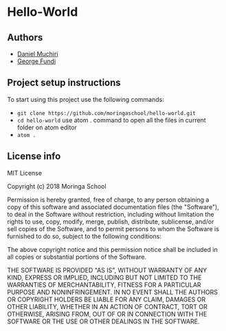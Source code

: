 # Hello-World

## Authors
- [Daniel Muchiri](https://github.com/daydroidmuchiri)
- [George Fundi](https://github.com/fundigeorge)

## Project setup instructions
To start using this project use the following commands:

- `git clone https://github.com/moringaschool/hello-world.git`
- `cd hello-world`
use atom . command to open all the files in current folder on atom editor
- `atom .`

## License info
MIT License

Copyright (c) 2018 Moringa School

Permission is hereby granted, free of charge, to any person obtaining a copy
of this software and associated documentation files (the "Software"), to deal
in the Software without restriction, including without limitation the rights
to use, copy, modify, merge, publish, distribute, sublicense, and/or sell
copies of the Software, and to permit persons to whom the Software is
furnished to do so, subject to the following conditions:

The above copyright notice and this permission notice shall be included in all
copies or substantial portions of the Software.

THE SOFTWARE IS PROVIDED "AS IS", WITHOUT WARRANTY OF ANY KIND, EXPRESS OR
IMPLIED, INCLUDING BUT NOT LIMITED TO THE WARRANTIES OF MERCHANTABILITY,
FITNESS FOR A PARTICULAR PURPOSE AND NONINFRINGEMENT. IN NO EVENT SHALL THE
AUTHORS OR COPYRIGHT HOLDERS BE LIABLE FOR ANY CLAIM, DAMAGES OR OTHER
LIABILITY, WHETHER IN AN ACTION OF CONTRACT, TORT OR OTHERWISE, ARISING FROM,
OUT OF OR IN CONNECTION WITH THE SOFTWARE OR THE USE OR OTHER DEALINGS IN THE
SOFTWARE.
